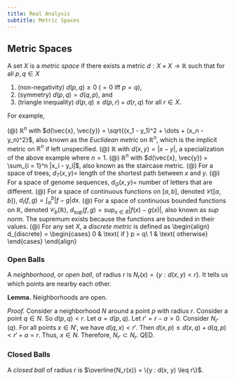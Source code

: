 ```yaml
---
title: Real Analysis
subtitle: Metric Spaces
---
```


## Metric Spaces

A set $X$ is a _metric space_ if there exists a metric $d : X \times X \rightarrow \mathbb{R}$ such that for all $p, q \in X$

1. (non-negativity) $d(p, q) \geq 0$ ($= 0$ iff $p = q$),
2. (symmetry) $d(p, q) = d(q, p)$, and
3. (triangle inequality) $d(p, q) \leq d(p, r) + d(r, q)$ for all $r \in X$.

For example,

(@) $\mathbb{R}^n$ with $d(\vec{x}, \vec{y}) = \sqrt{(x_1 - y_1)^2 + \dots + (x_n - y_n)^2}$, also known as the _Euclidean metric_ on $\mathbb{R}^n$, which is the implicit metric on $\mathbb{R}^n$ if left unspecified.
(@) $\mathbb{R}$ with $d(x, y) = |x - y|$, a specialization of the above example where $n = 1$.
(@) $\mathbb{R}^n$ with $d(\vec{x}, \vec{y}) = \sum_{i = 1}^n |x_i - y_i|$, also known as the staircase metric.
(@) For a space of trees, $d_T(x, y) =$ length of the shortest path between $x$ and $y$.
(@) For a space of genome sequences, $d_G(x, y) =$ number of letters that are different.
(@) For a space of continuous functions on $[a, b]$, denoted $\mathcal{C}([a, b])$, $d_I(f, g) = \int_a^b |f - g| dx$.
(@) For a space of continuous bounded functions on $\mathbb{R}$, denoted $\mathcal{C}_b(\mathbb{R})$, $d_{\sup}(f, g) = \sup_{x \in R} |f(x) - g(x)|$, also known as _sup norm_. The supremum exists because the functions are bounded in their values.
(@) For any set $X$, a _discrete metric_ is defined as
    \begin{align}
    d_{discrete} =
    \begin{cases}
    0 & \text{ if } p = q\\
    1 & \text{ otherwise}
    \end{cases}
    \end{align}

### Open Balls

A _neighborhood_, or _open ball_, of radius $r$ is $N_r(x) = \{y : d(x, y) < r\}$. It tells us which points are nearby each other.

__Lemma.__ Neighborhoods are open.

_Proof._ Consider a neighborhood $N$ around a point $p$ with radius $r$. Consider a point $q \in N$. So $d(p, q) < r$. Let $a = d(p, q)$. Let $r' = r - a > 0$. Consider $N_{r'}(q)$. For all points $x \in N'$, we have $d(q, x) < r'$. Then $d(x, p) \leq d(x, q) + d(q, p) < r' + a = r.$ Thus, $x \in N$. Therefore, $N_{r'} \subset N_r$. QED.

### Closed Balls

A _closed ball_ of radius $r$ is $\overline{N_r(x)} = \{y : d(x, y) \leq r\}$.
